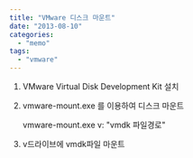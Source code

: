 ```yaml
---
title: "VMware 디스크 마운트"
date: "2013-08-10"
categories: 
  - "memo"
tags: 
  - "vmware"
---
```


1. VMware Virtual Disk Development Kit 설치
    
2. vmware-mount.exe 를 이용하여 디스크 마운트
    
    vmware-mount.exe v: "vmdk 파일경로"
    
3. v드라이브에 vmdk파일 마운트
